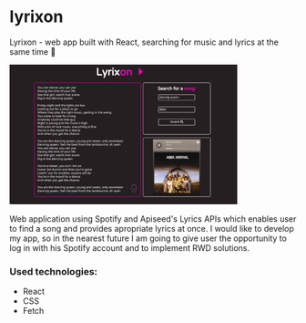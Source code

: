 # lyrixon
Lyrixon - web app built with React, searching for music and lyrics at the same time :musical_note:

![lyrixon-screen](screens/lyrixon-screen.png)

Web application using Spotify and Apiseed's Lyrics APIs which enables user to find a song
and provides apropriate lyrics at once. I would like to develop my app, so in the nearest future I am going to give user the opportunity to log in with his Spotify account and to implement RWD solutions. 

### Used technologies:
- React
- CSS
- Fetch
